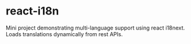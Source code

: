 # react-i18n
Mini project demonstrating multi-language support using react i18next. Loads translations dynamically from rest APIs.
